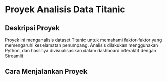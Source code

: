 # Proyek Analisis Data Titanic

## Deskripsi Proyek
Proyek ini menganalisis dataset Titanic untuk memahami faktor-faktor yang memengaruhi keselamatan penumpang. Analisis dilakukan menggunakan Python, dan hasilnya divisualisasikan dalam dashboard interaktif dengan Streamlit.

## Cara Menjalankan Proyek

